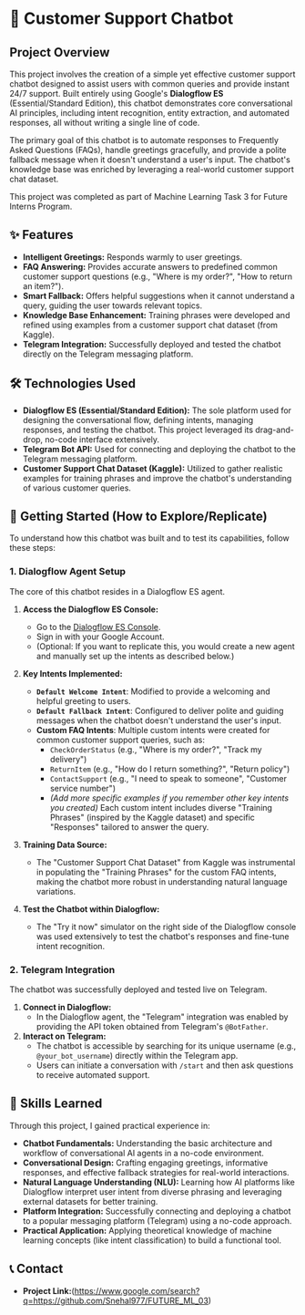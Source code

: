 
# 🤖 Customer Support Chatbot

## Project Overview

This project involves the creation of a simple yet effective customer support chatbot designed to assist users with common queries and provide instant 24/7 support. Built entirely using Google's **Dialogflow ES** (Essential/Standard Edition), this chatbot demonstrates core conversational AI principles, including intent recognition, entity extraction, and automated responses, all without writing a single line of code.

The primary goal of this chatbot is to automate responses to Frequently Asked Questions (FAQs), handle greetings gracefully, and provide a polite fallback message when it doesn't understand a user's input. The chatbot's knowledge base was enriched by leveraging a real-world customer support chat dataset.

This project was completed as part of Machine Learning Task 3 for  Future Interns Program.

## ✨ Features

  * **Intelligent Greetings:** Responds warmly to user greetings.
  * **FAQ Answering:** Provides accurate answers to predefined common customer support questions (e.g., "Where is my order?", "How to return an item?").
  * **Smart Fallback:** Offers helpful suggestions when it cannot understand a query, guiding the user towards relevant topics.
  * **Knowledge Base Enhancement:** Training phrases were developed and refined using examples from a customer support chat dataset (from Kaggle).
  * **Telegram Integration:** Successfully deployed and tested the chatbot directly on the Telegram messaging platform.

## 🛠️ Technologies Used

  * **Dialogflow ES (Essential/Standard Edition):** The sole platform used for designing the conversational flow, defining intents, managing responses, and testing the chatbot. This project leveraged its drag-and-drop, no-code interface extensively.
  * **Telegram Bot API:** Used for connecting and deploying the chatbot to the Telegram messaging platform.
  * **Customer Support Chat Dataset (Kaggle):** Utilized to gather realistic examples for training phrases and improve the chatbot's understanding of various customer queries.

## 🚀 Getting Started (How to Explore/Replicate)

To understand how this chatbot was built and to test its capabilities, follow these steps:

### 1\. Dialogflow Agent Setup

The core of this chatbot resides in a Dialogflow ES agent.

1.  **Access the Dialogflow ES Console:**

      * Go to the [Dialogflow ES Console](https://dialogflow.cloud.google.com/).
      * Sign in with your Google Account.
      * (Optional: If you want to replicate this, you would create a new agent and manually set up the intents as described below.)

2.  **Key Intents Implemented:**

      * **`Default Welcome Intent`**: Modified to provide a welcoming and helpful greeting to users.
      * **`Default Fallback Intent`**: Configured to deliver polite and guiding messages when the chatbot doesn't understand the user's input.
      * **Custom FAQ Intents**: Multiple custom intents were created for common customer support queries, such as:
          * `CheckOrderStatus` (e.g., "Where is my order?", "Track my delivery")
          * `ReturnItem` (e.g., "How do I return something?", "Return policy")
          * `ContactSupport` (e.g., "I need to speak to someone", "Customer service number")
          * *(Add more specific examples if you remember other key intents you created)*
            Each custom intent includes diverse "Training Phrases" (inspired by the Kaggle dataset) and specific "Responses" tailored to answer the query.

3.  **Training Data Source:**

      * The "Customer Support Chat Dataset" from Kaggle was instrumental in populating the "Training Phrases" for the custom FAQ intents, making the chatbot more robust in understanding natural language variations.

4.  **Test the Chatbot within Dialogflow:**

      * The "Try it now" simulator on the right side of the Dialogflow console was used extensively to test the chatbot's responses and fine-tune intent recognition.

### 2\. Telegram Integration

The chatbot was successfully deployed and tested live on Telegram.

1.  **Connect in Dialogflow:**
      * In the Dialogflow agent, the "Telegram" integration was enabled by providing the API token obtained from Telegram's `@BotFather`.
2.  **Interact on Telegram:**
      * The chatbot is accessible by searching for its unique username (e.g., `@your_bot_username`) directly within the Telegram app.
      * Users can initiate a conversation with `/start` and then ask questions to receive automated support.


## 🧠 Skills Learned

Through this project, I gained practical experience in:

  * **Chatbot Fundamentals:** Understanding the basic architecture and workflow of conversational AI agents in a no-code environment.
  * **Conversational Design:** Crafting engaging greetings, informative responses, and effective fallback strategies for real-world interactions.
  * **Natural Language Understanding (NLU):** Learning how AI platforms like Dialogflow interpret user intent from diverse phrasing and leveraging external datasets for better training.
  * **Platform Integration:** Successfully connecting and deploying a chatbot to a popular messaging platform (Telegram) using a no-code approach.
  * **Practical Application:** Applying theoretical knowledge of machine learning concepts (like intent classification) to build a functional tool.

## 📞 Contact

  * **Project Link:**(https://www.google.com/search?q=https://github.com/Snehal977/FUTURE_ML_03)

